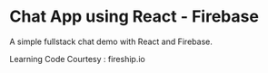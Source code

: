 # Chat App using React - Firebase

A simple fullstack chat demo with React and Firebase. 

Learning Code Courtesy : fireship.io
